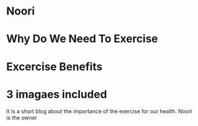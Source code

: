 # Noori
# Why Do We Need To Exercise
# Excercise Benefits
# 3 imagaes included
It is a short blog about the importance of the exercise for our health.
Noori is the owner

